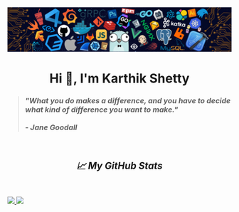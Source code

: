 <!-- # Hi there 👋  -->
<!--
**KarthikShetty27/KarthikShetty27** is a ✨ _special_ ✨ repository because its `README.md` (this file) appears on your GitHub profile.

Here are some ideas to get you started:

- 🔭 I’m currently working on ...
- 🌱 I’m currently learning ...
- 👯 I’m looking to collaborate on ...
- 🤔 I’m looking for help with ...
- 💬 Ask me about ...
- 📫 How to reach me: ...
- 😄 Pronouns: ...
- ⚡ Fun fact: ...
-->
<!-- <h3 align="center">A passionate frontend developer from India</h3> -->


<img src="README_Images/Header Image.png" alt="README-File-Header-Image"/>
<h1 align="center">Hi 👋, I'm Karthik Shetty</h1>

<!-- Quote by Jane Goodall -->
> <h3><i>"What you do makes a difference, and you have to decide what kind of difference you want to make."</i><br><br>  - <i>Jane Goodall<i></h3> 
<br> 

<!-- Programming Languages    -->


<!-- Statistics  -->
<h2 align='center'>📈 My GitHub Stats </h2>
   
<br>
<p align="left">
  <a href="https://KarthikShetty27.dev/">
  <img width="49.5%" src="https://github-readme-stats.vercel.app/api?username=KarthikShetty27&show_icons=true&theme=dracula&hide_border=true" />
  <img width="49.5%" src="https://github-readme-streak-stats.herokuapp.com/?user=KarthikShetty27&theme=dracula&hide_border=true" />
  </a>
</p>
<br>
   
<!-- Activity Graph -->
<!-- [![KarthikShetty27's Github Activity Graph](https://activity-graph.herokuapp.com/graph?username=KarthikShetty27&custom_title=KarthikShetty27%20Contribution%20Graph&bg_color=FFCCB3&color=7A4495&hide_border=true&line=F675A8&point=554994&area_color=F29393&area=true)](https://github.com/KarthikShetty27/github-readme-activity-graph) -->

<!-- Kaggle Profile Stats Starts -->
<!-- <h2 align='center'> <img src="README_Images/kaggle_icon.png" width="25" height="25"> My Kaggle Profile </h2>
<br>

![KarthikSheety27](https://road-to-kaggle-grandmaster.vercel.app/api/simple/KarthikShetty27)  -->
<!-- Badges -->
<!--  Badge Instructions
   * Additionaly, change the {part} value.
       * {part} : competition, datatset, notebook, discussion
   * It both supports dark(default) and light version 
-->
  
<!-- <h2 align='center'>
   
![competition](https://road-to-kaggle-grandmaster.vercel.app/api/badges/KarthikShetty27/competition)
![dataset](https://road-to-kaggle-grandmaster.vercel.app/api/badges/KarthikShetty27/dataset)
![notebook](https://road-to-kaggle-grandmaster.vercel.app/api/badges/KarthikShetty27/notebook)
![discussion](https://road-to-kaggle-grandmaster.vercel.app/api/badges/KarthikShetty27/discussion)

</h2> -->
<!-- Kaggle Profile Stats Ends-->

 
